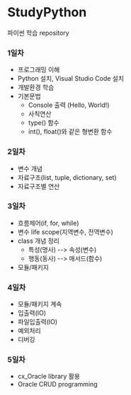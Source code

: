 # StudyPython
파이썬 학습 repository


### 1일차
- 프로그래밍 이해
- Python 설치, Visual Studio Code 설치
- 개발환경 학습
- 기본문법
  - Console 출력 (Hello, World!)
  - 사칙연산
  - type() 함수
  - int(), float()와 같은 형변환 함수

### 2일차
- 변수 개념
- 자료구조(list, tuple, dictionary, set)
- 자료구조별 연산

### 3일차
- 흐름제어(if, for, while)
- 변수 life scope(지역변수, 전역변수)
- class 개념 정리
  - 특성(명사) --> 속성(변수)
  - 행동(동사) --> 매서드(함수)
- 모듈/패키지

### 4일차
- 모듈/패키지 계속
- 입출력(IO)
- 파일입출력(IO)
- 예외처리
- 디버깅

### 5일차
- cx_Oracle library 활용
- Oracle CRUD programming
